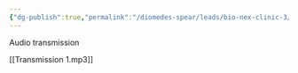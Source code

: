 ```yaml
---
{"dg-publish":true,"permalink":"/diomedes-spear/leads/bio-nex-clinic-3/"}
---
```


Audio transmission

[[Transmission 1.mp3]]